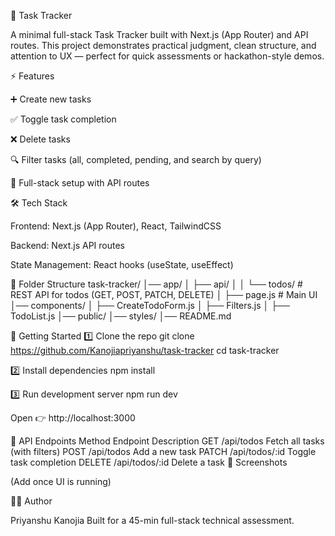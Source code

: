 📝 Task Tracker

A minimal full-stack Task Tracker built with Next.js (App Router) and API routes.
This project demonstrates practical judgment, clean structure, and attention to UX — perfect for quick assessments or hackathon-style demos.

⚡ Features

➕ Create new tasks

✅ Toggle task completion

❌ Delete tasks

🔍 Filter tasks (all, completed, pending, and search by query)

📡 Full-stack setup with API routes

🛠️ Tech Stack

Frontend: Next.js (App Router), React, TailwindCSS

Backend: Next.js API routes

State Management: React hooks (useState, useEffect)

📂 Folder Structure
task-tracker/
│── app/
│   ├── api/
│   │   └── todos/       # REST API for todos (GET, POST, PATCH, DELETE)
│   ├── page.js          # Main UI
│── components/
│   ├── CreateTodoForm.js
│   ├── Filters.js
│   ├── TodoList.js
│── public/
│── styles/
│── README.md

🚀 Getting Started
1️⃣ Clone the repo
git clone https://github.com/Kanojiapriyanshu/task-tracker
cd task-tracker

2️⃣ Install dependencies
npm install

3️⃣ Run development server
npm run dev


Open 👉 http://localhost:3000

🧪 API Endpoints
Method	Endpoint	Description
GET	/api/todos	Fetch all tasks (with filters)
POST	/api/todos	Add a new task
PATCH	/api/todos/:id	Toggle task completion
DELETE	/api/todos/:id	Delete a task
📸 Screenshots

(Add once UI is running)

👨‍💻 Author

Priyanshu Kanojia
Built for a 45-min full-stack technical assessment.